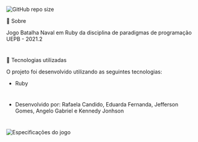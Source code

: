 ![GitHub repo size](https://img.shields.io/github/repo-size/refeita/paradigmas-de-programacao-ruby)

📌 Sobre

Jogo Batalha Naval em Ruby da disciplina de paradigmas de programação UEPB - 2021.2


#

🔎 Tecnologias utilizadas

O projeto foi desenvolvido utilizando as seguintes tecnologias: <br />
- Ruby <br />

#
- Desenvolvido por: Rafaela Candido, Eduarda Fernanda, Jefferson Gomes, Angelo Gabriel e Kennedy Jonhson

#
![Especificações do jogo](https://user-images.githubusercontent.com/89882176/158226246-ae7490ab-c9fa-44da-9a23-795a9967b704.jpg)
